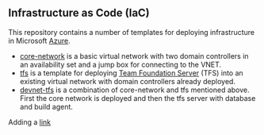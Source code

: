 Infrastructure as Code (IaC)
----------------------------

This repository contains a number of templates for deploying infrastructure in Microsoft [Azure](https://azure.microsoft.com/en-us/).

* [core-network](core-network/) is a basic virtual network with two domain controllers in an availability set and a jump box for connecting to the VNET. 
* [tfs](tfs/) is a template for deploying [Team Foundation Server](https://www.visualstudio.com/tfs/) (TFS) into an existing virtual network with domain controllers already deployed. 
* [devnet-tfs](devnet-tfs) is a combination of core-network and tfs mentioned above. First the core network is deployed and then the tfs server with database and build agent. 

Adding a [link](https://transmogrif.azurewebsites.net/tfs/core-network/azuredeploy.json)